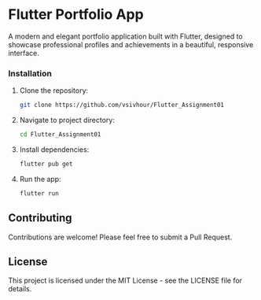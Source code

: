 # Flutter Portfolio App

A modern and elegant portfolio application built with Flutter, designed to showcase professional profiles and achievements in a beautiful, responsive interface.

### Installation

1. Clone the repository:
   ```bash
   git clone https://github.com/vsivhour/Flutter_Assignment01
   ```

2. Navigate to project directory:
   ```bash
   cd Flutter_Assignment01
   ```

3. Install dependencies:
   ```bash
   flutter pub get
   ```

4. Run the app:
   ```bash
   flutter run
   ```

## Contributing

Contributions are welcome! Please feel free to submit a Pull Request.

## License

This project is licensed under the MIT License - see the LICENSE file for details.